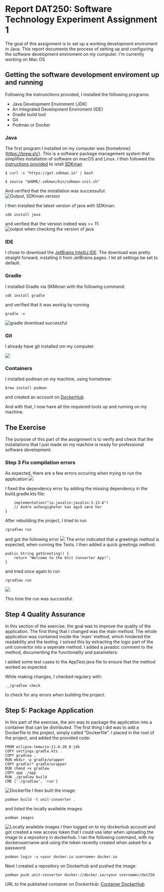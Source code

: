 # Report DAT250: Software Technology Experiment Assignment 1
The goal of this assignment is to set up a working development enviroment in Java. 
This report documents the process of setting up and configuring the software development enviroment on my computer.
I'm currently working on Mac OS

## Getting the software development enviroment up and running 
Following the instrunctions provided, I installed the following programs:
 - Java Development Enviroment (JDK)
 - An Integrated Development Enviroment (IDE)
 - Gradle build tool
 - Git
 - Podman or Docker

### Java 
The first program I installed on my computer was [homebrew] (https://brew.sh/). This is a software package management system that simplifies installation of software on macOS and Linux. 
I then followed the [instructions provided](https://sdkman.io/install) to istall [SDKman](https://sdkman.io/)
```
$ curl -s "https://get.sdkman.io" | bash
```
```
$ source "$HOME/.sdkman/bin/sdkman-init.sh"
```
And verified that the installation was successuful:
![Output, SDKman version](bilder/sdkman_version.png)

I then installed the latest version of java with SDKman:
```
sdk install java
```

and verified that the version indeed was >= 11:
![output when checking the version of java](bilder/java_version.png)

### IDE
I chose to download the [JetBrains IntelliJ IDE](https://www.jetbrains.com/idea/download/?section=mac).
The download was pretty straight forward, installing it from JetBrains pages. 
I let all settings be set to default. 

### Gradle
I installed Gradle via SKMman with the following command:
```
sdk install gradle 
```
and verified that it was workig by running 
```
gradle -v
```
![gradle download successful](bilder/gradle_downloaded.png)

### Git
I already have git installed om my computer:

![](bilder/git.png)

### Containers
I installed podman on my machine, using homebrew:
```
brew install podman
```
and created an account on [DockerHub](https://hub.docker.com/)

And with that, I now have all the requiered tools up and running on my machine.


## The Exercise
The purpose of this part of the assignment is to verify and check that the installations that I just made on my machine is ready for professional software development. 

### Step 3 Fix compilation errors
As expected, there are a few errors occuring when trying to run the application
![](bilder/error_app.png)

I fixed the dependency error by adding the missing dependency in the build.gradle.kts file:
```dependencies {
    implementation("io.javalin:javalin:3.13.6")
    // Andre avhengigheter kan også være her
}
```
After rebuilding the project, I tried to run
```
/gradlew run
```
and got the following error
![](bilder/error_app2.png)
The error indicated that a greetings method is expected, when running the Tests. I then added a quick greetings method:
```
public String getGreeting() {
    return "Welcome to the Unit Converter App!";
}
```
and tried once again to run
```
/gradlew run
``` 
![](bilder/successful_build.png)

This time the run was successful.

## Step 4 Quality Assurance 
In this section of the exercise, the goal was to improve the quality of the application. The first thing that I changed was the main method. The whole application was contained inside the 'main' method, which hindered the readability and the testing. I solved this by extracting the logic part of the unit convertor into a seperate method.
I added a javadoc comment to the method, documenting the functionality and parameters:

I added some test cases to the AppTest.java file to ensure that the method worked as expected.

While making changes, I checked regulary with:
```
._/gradlew check
```
to check for any errors when building the project.


## Step 5: Package Application
In this part of the exercise, the aim was to package the application into a container that can be distributed. 
The first thing I did was to add a Dockerfile to the project, simply called "Dockerfile". I placed in the root of the project, and added the provided code:
```
FROM eclipse-temurin:11.0.20_8-jdk
COPY settings.gradle.kts .
COPY gradlew .
RUN mkdir -p gradle/wrapper
COPY gradle/* gradle/wrapper
RUN chmod +x gradlew
COPY app ./app
RUN ./gradlew build
CMD ['./gradlew', 'run']
```
![Dockerfile](bilder/dockerfile.png)
I then built the image:
```
podman build -t unit-converter .
```
and listed the locally availeble images:
```
podman images
```
![Locally availeble images](bilder/docker-mages.png)
I then logged on to my dockerhub account and got created a new access token that I could use later when uploading the image to a repository in dockerhub. 
I ran the following command, with my dockerusername and using the token recently created when asked for a password:
```
podman login -u <your docker.io username> docker.io
```
Next I created a repository on Dockerhub and pushed the image:
```
podman push unit-converter docker://docker.io/<your username>/dat250
```

URL to the published container on DockerHub:
[Container DockerHub](https://hub.docker.com/repository/docker/veronicha/dat250/)
